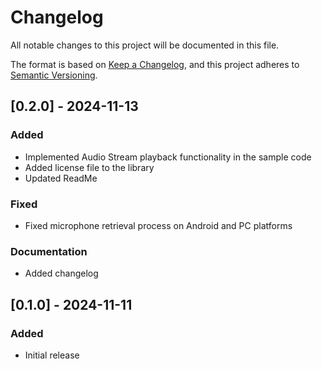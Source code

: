 # Changelog

All notable changes to this project will be documented in this file.

The format is based on [Keep a Changelog](https://keepachangelog.com/en/1.0.0/),
and this project adheres to [Semantic Versioning](https://semver.org/spec/v2.0.0.html).

## [0.2.0] - 2024-11-13
### Added
* Implemented Audio Stream playback functionality in the sample code
* Added license file to the library
* Updated ReadMe

### Fixed
* Fixed microphone retrieval process on Android and PC platforms

### Documentation
* Added changelog

## [0.1.0] - 2024-11-11

### Added
* Initial release